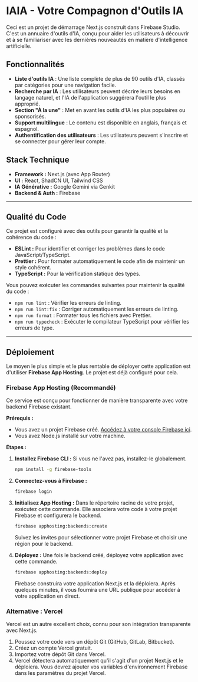 # IAIA - Votre Compagnon d'Outils IA

Ceci est un projet de démarrage Next.js construit dans Firebase Studio. C'est un annuaire d'outils d'IA, conçu pour aider les utilisateurs à découvrir et à se familiariser avec les dernières nouveautés en matière d'intelligence artificielle.

## Fonctionnalités

- **Liste d'outils IA** : Une liste complète de plus de 90 outils d'IA, classés par catégories pour une navigation facile.
- **Recherche par IA** : Les utilisateurs peuvent décrire leurs besoins en langage naturel, et l'IA de l'application suggérera l'outil le plus approprié.
- **Section "À la une"** : Met en avant les outils d'IA les plus populaires ou sponsorisés.
- **Support multilingue** : Le contenu est disponible en anglais, français et espagnol.
- **Authentification des utilisateurs** : Les utilisateurs peuvent s'inscrire et se connecter pour gérer leur compte.

## Stack Technique

- **Framework :** Next.js (avec App Router)
- **UI :** React, ShadCN UI, Tailwind CSS
- **IA Générative :** Google Gemini via Genkit
- **Backend & Auth :** Firebase

---

## Qualité du Code

Ce projet est configuré avec des outils pour garantir la qualité et la cohérence du code :

- **ESLint :** Pour identifier et corriger les problèmes dans le code JavaScript/TypeScript.
- **Prettier :** Pour formater automatiquement le code afin de maintenir un style cohérent.
- **TypeScript :** Pour la vérification statique des types.

Vous pouvez exécuter les commandes suivantes pour maintenir la qualité du code :

- `npm run lint` : Vérifier les erreurs de linting.
- `npm run lint:fix` : Corriger automatiquement les erreurs de linting.
- `npm run format` : Formater tous les fichiers avec Prettier.
- `npm run typecheck` : Exécuter le compilateur TypeScript pour vérifier les erreurs de type.

---

## Déploiement

Le moyen le plus simple et le plus rentable de déployer cette application est d'utiliser **Firebase App Hosting**. Le projet est déjà configuré pour cela.

### Firebase App Hosting (Recommandé)

Ce service est conçu pour fonctionner de manière transparente avec votre backend Firebase existant.

**Prérequis :**
- Vous avez un projet Firebase créé. [Accédez à votre console Firebase ici](https://console.firebase.google.com/).
- Vous avez Node.js installé sur votre machine.

**Étapes :**

1.  **Installez Firebase CLI :** Si vous ne l'avez pas, installez-le globalement.
    ```bash
    npm install -g firebase-tools
    ```

2.  **Connectez-vous à Firebase :**
    ```bash
    firebase login
    ```

3.  **Initialisez App Hosting :** Dans le répertoire racine de votre projet, exécutez cette commande. Elle associera votre code à votre projet Firebase et configurera le backend.
    ```bash
    firebase apphosting:backends:create
    ```
    Suivez les invites pour sélectionner votre projet Firebase et choisir une région pour le backend.

4.  **Déployez :** Une fois le backend créé, déployez votre application avec cette commande.
    ```bash
    firebase apphosting:backends:deploy
    ```

    Firebase construira votre application Next.js et la déploiera. Après quelques minutes, il vous fournira une URL publique pour accéder à votre application en direct.

### Alternative : Vercel

Vercel est un autre excellent choix, connu pour son intégration transparente avec Next.js.

1. Poussez votre code vers un dépôt Git (GitHub, GitLab, Bitbucket).
2. Créez un compte Vercel gratuit.
3. Importez votre dépôt Git dans Vercel.
4. Vercel détectera automatiquement qu'il s'agit d'un projet Next.js et le déploiera. Vous devrez ajouter vos variables d'environnement Firebase dans les paramètres du projet Vercel.
